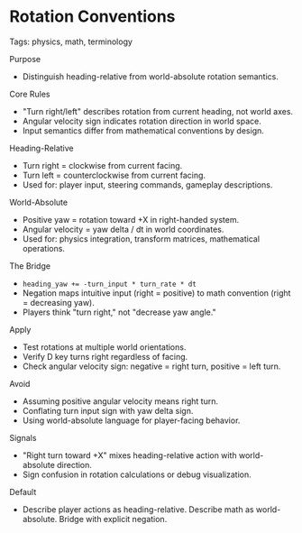 # Rotation Conventions

Tags: physics, math, terminology

Purpose
- Distinguish heading-relative from world-absolute rotation semantics.

Core Rules
- "Turn right/left" describes rotation from current heading, not world axes.
- Angular velocity sign indicates rotation direction in world space.
- Input semantics differ from mathematical conventions by design.

Heading-Relative
- Turn right = clockwise from current facing.
- Turn left = counterclockwise from current facing.
- Used for: player input, steering commands, gameplay descriptions.

World-Absolute
- Positive yaw = rotation toward +X in right-handed system.
- Angular velocity = yaw delta / dt in world coordinates.
- Used for: physics integration, transform matrices, mathematical operations.

The Bridge
- `heading_yaw += -turn_input * turn_rate * dt`
- Negation maps intuitive input (right = positive) to math convention (right = decreasing yaw).
- Players think "turn right," not "decrease yaw angle."

Apply
- Test rotations at multiple world orientations.
- Verify D key turns right regardless of facing.
- Check angular velocity sign: negative = right turn, positive = left turn.

Avoid
- Assuming positive angular velocity means right turn.
- Conflating turn input sign with yaw delta sign.
- Using world-absolute language for player-facing behavior.

Signals
- "Right turn toward +X" mixes heading-relative action with world-absolute direction.
- Sign confusion in rotation calculations or debug visualization.

Default
- Describe player actions as heading-relative. Describe math as world-absolute. Bridge with explicit negation.